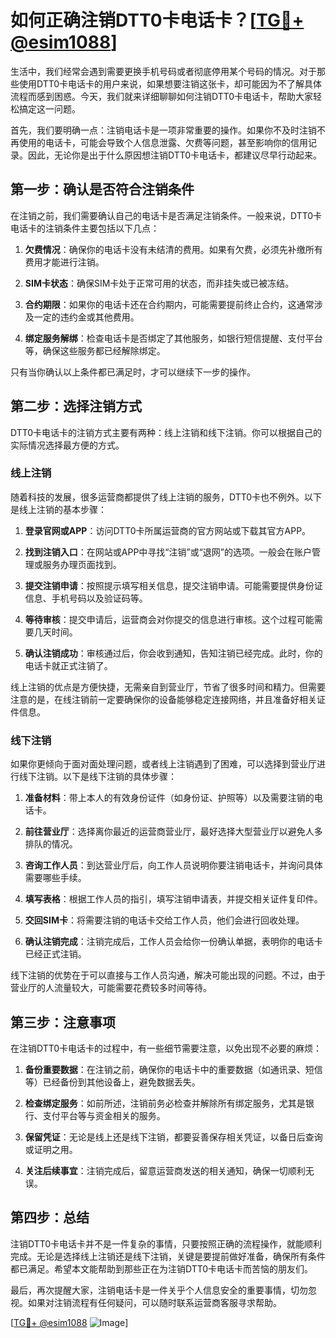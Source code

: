 # 如何正确注销DTT0卡电话卡？[[TG💪+ @esim1088](https://t.me/s/esim1088)]

生活中，我们经常会遇到需要更换手机号码或者彻底停用某个号码的情况。对于那些使用DTT0卡电话卡的用户来说，如果想要注销这张卡，却可能因为不了解具体流程而感到困惑。今天，我们就来详细聊聊如何注销DTT0卡电话卡，帮助大家轻松搞定这一问题。

首先，我们要明确一点：注销电话卡是一项非常重要的操作。如果你不及时注销不再使用的电话卡，可能会导致个人信息泄露、欠费等问题，甚至影响你的信用记录。因此，无论你是出于什么原因想注销DTT0卡电话卡，都建议尽早行动起来。

## 第一步：确认是否符合注销条件

在注销之前，我们需要确认自己的电话卡是否满足注销条件。一般来说，DTT0卡电话卡的注销条件主要包括以下几点：

1. **欠费情况**：确保你的电话卡没有未结清的费用。如果有欠费，必须先补缴所有费用才能进行注销。
   
2. **SIM卡状态**：确保SIM卡处于正常可用的状态，而非挂失或已被冻结。

3. **合约期限**：如果你的电话卡还在合约期内，可能需要提前终止合约，这通常涉及一定的违约金或其他费用。

4. **绑定服务解绑**：检查电话卡是否绑定了其他服务，如银行短信提醒、支付平台等，确保这些服务都已经解除绑定。

只有当你确认以上条件都已满足时，才可以继续下一步的操作。

## 第二步：选择注销方式

DTT0卡电话卡的注销方式主要有两种：线上注销和线下注销。你可以根据自己的实际情况选择最方便的方式。

### 线上注销

随着科技的发展，很多运营商都提供了线上注销的服务，DTT0卡也不例外。以下是线上注销的基本步骤：

1. **登录官网或APP**：访问DTT0卡所属运营商的官方网站或下载其官方APP。

2. **找到注销入口**：在网站或APP中寻找“注销”或“退网”的选项。一般会在账户管理或服务办理页面找到。

3. **提交注销申请**：按照提示填写相关信息，提交注销申请。可能需要提供身份证信息、手机号码以及验证码等。

4. **等待审核**：提交申请后，运营商会对你提交的信息进行审核。这个过程可能需要几天时间。

5. **确认注销成功**：审核通过后，你会收到通知，告知注销已经完成。此时，你的电话卡就正式注销了。

线上注销的优点是方便快捷，无需亲自到营业厅，节省了很多时间和精力。但需要注意的是，在线注销前一定要确保你的设备能够稳定连接网络，并且准备好相关证件信息。

### 线下注销

如果你更倾向于面对面处理问题，或者线上注销遇到了困难，可以选择到营业厅进行线下注销。以下是线下注销的具体步骤：

1. **准备材料**：带上本人的有效身份证件（如身份证、护照等）以及需要注销的电话卡。

2. **前往营业厅**：选择离你最近的运营商营业厅，最好选择大型营业厅以避免人多排队的情况。

3. **咨询工作人员**：到达营业厅后，向工作人员说明你要注销电话卡，并询问具体需要哪些手续。

4. **填写表格**：根据工作人员的指引，填写注销申请表，并提交相关证件复印件。

5. **交回SIM卡**：将需要注销的电话卡交给工作人员，他们会进行回收处理。

6. **确认注销完成**：注销完成后，工作人员会给你一份确认单据，表明你的电话卡已经正式注销。

线下注销的优势在于可以直接与工作人员沟通，解决可能出现的问题。不过，由于营业厅的人流量较大，可能需要花费较多时间等待。

## 第三步：注意事项

在注销DTT0卡电话卡的过程中，有一些细节需要注意，以免出现不必要的麻烦：

1. **备份重要数据**：在注销之前，确保你的电话卡中的重要数据（如通讯录、短信等）已经备份到其他设备上，避免数据丢失。

2. **检查绑定服务**：如前所述，注销前务必检查并解除所有绑定服务，尤其是银行、支付平台等与资金相关的服务。

3. **保留凭证**：无论是线上还是线下注销，都要妥善保存相关凭证，以备日后查询或证明之用。

4. **关注后续事宜**：注销完成后，留意运营商发送的相关通知，确保一切顺利无误。

## 第四步：总结

注销DTT0卡电话卡并不是一件复杂的事情，只要按照正确的流程操作，就能顺利完成。无论是选择线上注销还是线下注销，关键是要提前做好准备，确保所有条件都已满足。希望本文能帮助到那些正在为注销DTT0卡电话卡而苦恼的朋友们。

最后，再次提醒大家，注销电话卡是一件关乎个人信息安全的重要事情，切勿忽视。如果对注销流程有任何疑问，可以随时联系运营商客服寻求帮助。

[[TG💪+ @esim1088](https://t.me/s/esim1088) ![Image](https://i.postimg.cc/4NQfJmqS/Snipaste-2025-05-13-00-14-12.png)]